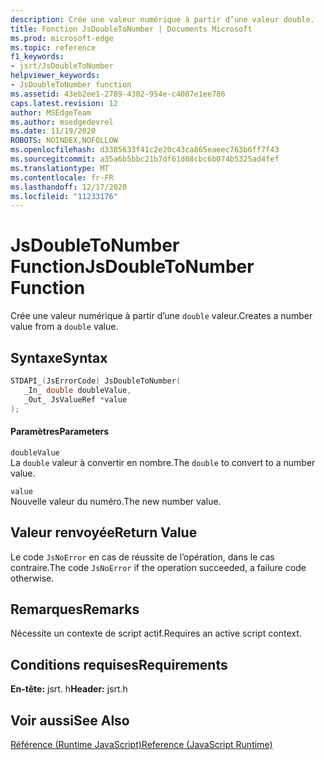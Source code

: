 ```yaml
---
description: Crée une valeur numérique à partir d’une valeur double.
title: Fonction JsDoubleToNumber | Documents Microsoft
ms.prod: microsoft-edge
ms.topic: reference
f1_keywords:
- jsrt/JsDoubleToNumber
helpviewer_keywords:
- JsDoubleToNumber function
ms.assetid: 43eb2ee1-2789-4302-954e-c4087e1ee786
caps.latest.revision: 12
author: MSEdgeTeam
ms.author: msedgedevrel
ms.date: 11/19/2020
ROBOTS: NOINDEX,NOFOLLOW
ms.openlocfilehash: d3385633f41c2e20c43ca865eaeec763b6ff7f43
ms.sourcegitcommit: a35a6b5bbc21b7df61d08cbc6b074b5325ad4fef
ms.translationtype: MT
ms.contentlocale: fr-FR
ms.lasthandoff: 12/17/2020
ms.locfileid: "11233176"
---
```

# <span data-ttu-id="d6fcb-103">JsDoubleToNumber Function</span><span class="sxs-lookup"><span data-stu-id="d6fcb-103">JsDoubleToNumber Function</span></span>

<span data-ttu-id="d6fcb-104">Crée une valeur numérique à partir d’une `double` valeur.</span><span class="sxs-lookup"><span data-stu-id="d6fcb-104">Creates a number value from a `double` value.</span></span>  
  
## <span data-ttu-id="d6fcb-105">Syntaxe</span><span class="sxs-lookup"><span data-stu-id="d6fcb-105">Syntax</span></span>  
  
```cpp  
STDAPI_(JsErrorCode) JsDoubleToNumber(  
   _In_ double doubleValue,  
   _Out_ JsValueRef *value  
);  
```  
  
#### <span data-ttu-id="d6fcb-106">Paramètres</span><span class="sxs-lookup"><span data-stu-id="d6fcb-106">Parameters</span></span>  
 `doubleValue`  
 <span data-ttu-id="d6fcb-107">La `double` valeur à convertir en nombre.</span><span class="sxs-lookup"><span data-stu-id="d6fcb-107">The `double` to convert to a number value.</span></span>  
  
 `value`  
 <span data-ttu-id="d6fcb-108">Nouvelle valeur du numéro.</span><span class="sxs-lookup"><span data-stu-id="d6fcb-108">The new number value.</span></span>  
  
## <span data-ttu-id="d6fcb-109">Valeur renvoyée</span><span class="sxs-lookup"><span data-stu-id="d6fcb-109">Return Value</span></span>  
 <span data-ttu-id="d6fcb-110">Le code `JsNoError` en cas de réussite de l’opération, dans le cas contraire.</span><span class="sxs-lookup"><span data-stu-id="d6fcb-110">The code `JsNoError` if the operation succeeded, a failure code otherwise.</span></span>  
  
## <span data-ttu-id="d6fcb-111">Remarques</span><span class="sxs-lookup"><span data-stu-id="d6fcb-111">Remarks</span></span>  
 <span data-ttu-id="d6fcb-112">Nécessite un contexte de script actif.</span><span class="sxs-lookup"><span data-stu-id="d6fcb-112">Requires an active script context.</span></span>  
  
## <span data-ttu-id="d6fcb-113">Conditions requises</span><span class="sxs-lookup"><span data-stu-id="d6fcb-113">Requirements</span></span>  
 <span data-ttu-id="d6fcb-114">**En-tête:** jsrt. h</span><span class="sxs-lookup"><span data-stu-id="d6fcb-114">**Header:** jsrt.h</span></span>  
  
## <span data-ttu-id="d6fcb-115">Voir aussi</span><span class="sxs-lookup"><span data-stu-id="d6fcb-115">See Also</span></span>  
 [<span data-ttu-id="d6fcb-116">Référence (Runtime JavaScript)</span><span class="sxs-lookup"><span data-stu-id="d6fcb-116">Reference (JavaScript Runtime)</span></span>](../chakra-hosting/reference-javascript-runtime.md)
